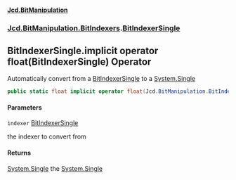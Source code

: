 #### [Jcd.BitManipulation](index.md 'index')
### [Jcd.BitManipulation.BitIndexers](Jcd.BitManipulation.BitIndexers.md 'Jcd.BitManipulation.BitIndexers').[BitIndexerSingle](Jcd.BitManipulation.BitIndexers.BitIndexerSingle.md 'Jcd.BitManipulation.BitIndexers.BitIndexerSingle')

## BitIndexerSingle.implicit operator float(BitIndexerSingle) Operator

Automatically convert from
a [BitIndexerSingle](Jcd.BitManipulation.BitIndexers.BitIndexerSingle.md 'Jcd.BitManipulation.BitIndexers.BitIndexerSingle')
to a [System.Single](https://docs.microsoft.com/en-us/dotnet/api/System.Single 'System.Single')

```csharp
public static float implicit operator float(Jcd.BitManipulation.BitIndexers.BitIndexerSingle indexer);
```
#### Parameters

<a name='Jcd.BitManipulation.BitIndexers.BitIndexerSingle.op_Implicitfloat(Jcd.BitManipulation.BitIndexers.BitIndexerSingle).indexer'></a>

`indexer` [BitIndexerSingle](Jcd.BitManipulation.BitIndexers.BitIndexerSingle.md 'Jcd.BitManipulation.BitIndexers.BitIndexerSingle')

the indexer to convert from

#### Returns

[System.Single](https://docs.microsoft.com/en-us/dotnet/api/System.Single 'System.Single')
the [System.Single](https://docs.microsoft.com/en-us/dotnet/api/System.Single 'System.Single')